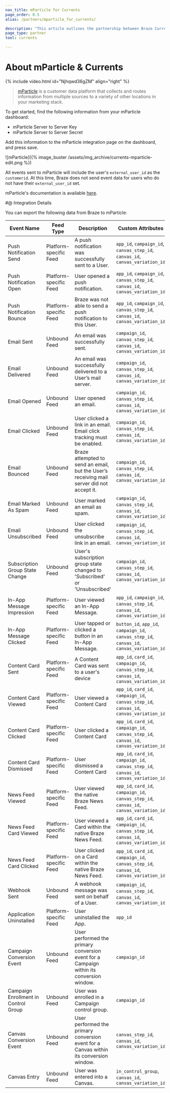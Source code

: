 ```yaml
---
nav_title: mParticle for Currents
page_order: 0.5
alias: /partners/mparticle_for_currents/

description: "This article outlines the partnership between Braze Currents and mParticle, a customer data platform that collects and routes information between sources in your marketing stack."
page_type: partner
tool: currents

---
```


# About mParticle & Currents

{% include video.html id="Njhqwd36gZM" align="right" %}

> [mParticle](https://www.mparticle.com) is a customer data platform that collects and routes information from multiple sources to a variety of other locations in your marketing stack.

To get started, find the following information from your mParticle dashboard:

-   mParticle Server to Server Key
-   mParticle Server to Server Secret

Add this information to the mParticle integration page on the dashboard, and press save.

![mParticle]({% image_buster /assets/img_archive/currents-mparticle-edit.png %})

All events sent to mParticle will include the user's `external_user_id` as the `customerid`. At this time, Braze does not send event data for users who do not have their `external_user_id` set.

mParticle's documentation is available [here](http://docs.mparticle.com/integrations/braze/feed).

#@ Integration Details

You can export the following data from Braze to mParticle:

| Event Name                           | Feed Type              | Description                                                                               | Custom Attributes
| ------------------------------------ | ---------------------- | ----------------------------------------------------------------------------------------- | ------------------------------------------------------------------------------------- |
| Push Notification Send               | Platform-specific Feed | A push notification was successfully sent to a User.                                      | `app_id`, `campaign_id`, `canvas_step_id`, `canvas_id`, `canvas_variation_id`             |
| Push Notification Open               | Platform-specific Feed | User opened a push notification.                                                          | `app_id`, `campaign_id`, `canvas_step_id`, `canvas_id`, `canvas_variation_id`             |
| Push Notification Bounce             | Platform-specific Feed | Braze was not able to send a push notification to this User.                              | `app_id`, `campaign_id`, `canvas_step_id`, `canvas_id`, `canvas_variation_id`             |
| Email Sent                           | Unbound Feed           | An email was successfully sent.                                                           | `campaign_id`, `canvas_step_id`, `canvas_id`, `canvas_variation_id`                      |
| Email Delivered                      | Unbound Feed           | An email was successfully delivered to a User’s mail server.                              | `campaign_id`, `canvas_step_id`, `canvas_id`, `canvas_variation_id`                      |
| Email Opened                         | Unbound Feed           | User opened an email.                                                                     | `campaign_id`, `canvas_step_id`, `canvas_id`, `canvas_variation_id`                      |
| Email Clicked                        | Unbound Feed           | User clicked a link in an email. Email click tracking must be enabled.                    | `campaign_id`, `canvas_step_id`, `canvas_id`, `canvas_variation_id`                      |
| Email Bounced                        | Unbound Feed           | Braze attempted to send an email, but the User’s receiving mail server did not accept it. | `campaign_id`, `canvas_step_id`, `canvas_id`, `canvas_variation_id`                      |
| Email Marked As Spam                 | Unbound Feed           | User marked an email as spam.                                                             | `campaign_id`, `canvas_step_id`, `canvas_id`, `canvas_variation_id`                      |
| Email Unsubscribed                   | Unbound Feed           | User clicked the unsubscribe link in an email.                                            | `campaign_id`, `canvas_step_id`, `canvas_id`, `canvas_variation_id`                      |
| Subscription Group State Change      | Unbound Feed           | User's subscription group state changed to 'Subscribed' or 'Unsubscribed'                 | `campaign_id`, `canvas_step_id`, `canvas_id`, `canvas_variation_id`                      |
| In-App Message Impression            | Platform-specific Feed | User viewed an In-App Message.                                                            | `app_id`, `campaign_id`, `canvas_step_id`, `canvas_id`, `canvas_variation_id`             |
| In-App Message Clicked               | Platform-specific Feed | User tapped or clicked a button in an In-App Message.                                     | `button_id`, `app_id`, `campaign_id`, `canvas_step_id`, `canvas_id`, `canvas_variation_id` |
| Content Card Sent                    | Platform-specific Feed | A Content Card was sent to a user's device                                                | `app_id`, `card_id`, `campaign_id`, `canvas_step_id`, `canvas_id`, `canvas_variation_id`  |
| Content Card Viewed                  | Platform-specific Feed | User viewed a Content Card                                                                | `app_id`, `card_id`, `campaign_id`, `canvas_step_id`, `canvas_id`, `canvas_variation_id`  |
| Content Card Clicked                 | Platform-specific Feed | User clicked a Content Card                                                               | `app_id`, `card_id`, `campaign_id`, `canvas_step_id`, `canvas_id`, `canvas_variation_id`  |
| Content Card Dismissed               | Platform-specific Feed | User dismissed a Content Card                                                             | `app_id`, `card_id`, `campaign_id`, `canvas_step_id`, `canvas_id`, `canvas_variation_id`  |
| News Feed Viewed                     | Platform-specific Feed | User viewed the native Braze News Feed.                                                   | `app_id`, `card_id`, `campaign_id`, `canvas_step_id`, `canvas_id`, `canvas_variation_id`  |
| News Feed Card Viewed                | Platform-specific Feed | User viewed a Card within the native Braze News Feed.                                     | `app_id`, `card_id`, `campaign_id`, `canvas_step_id`, `canvas_id`, `canvas_variation_id`  |
| News Feed Card Clicked               | Platform-specific Feed | User clicked on a Card within the native Braze News Feed.                                 | `app_id`, `card_id`, `campaign_id`, `canvas_step_id`, `canvas_id`, `canvas_variation_id`  |
| Webhook Sent                         | Unbound Feed           | A webhook message was sent on behalf of a User.                                           | `campaign_id`, `canvas_step_id`, `canvas_id`, `canvas_variation_id`                      |
| Application Uninstalled              | Platform-specific Feed | User uninstalled the App.                                                                 | `app_id`                                                                              |
| Campaign Conversion Event            | Unbound Feed           | User performed the primary conversion event for a Campaign within its conversion window.  | `campaign_id`                                                                         |
| Campaign Enrollment in Control Group | Unbound Feed           | User was enrolled in a Campaign control group.                                            | `campaign_id`                                                                         |
| Canvas Conversion Event              | Unbound Feed           | User performed the primary conversion event for a Canvas within its conversion window.    | `canvas_step_id`, `canvas_id`, `canvas_variation_id`                                    |
| Canvas Entry                         | Unbound Feed           | User was entered into a Canvas.                                                           | `in_control_group`, `canvas_id`, `canvas_variation_id`                                  |
